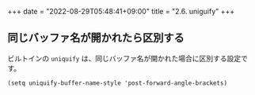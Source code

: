 +++
date = "2022-08-29T05:48:41+09:00"
title = "2.6. uniguify"
+++
## 同じバッファ名が開かれたら区別する

ビルトインの `uniquify` は、同じバッファ名が開かれた場合に区別する設定です。

```elisp
(setq uniquify-buffer-name-style 'post-forward-angle-brackets)
```
